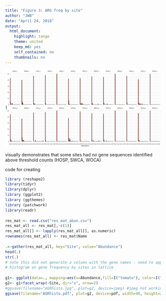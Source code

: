 ```yaml
---
title: "Figure 3: ARG freq by site"
author: "JWB"
date: "April 24, 2018"
output: 
  html_document:
    highlight: tango
    theme: united
    keep_md: yes
    self_contained: no
    thumbnails: no
---
```

![Figure 3: ARG frequency by Site - created using ggplot2 after structuring the data using the gather function of tidyr](AGRhisto.jpg)

visually demonstrates that some sites had no gene sequences identified above threshold counts (HOSP, SWCA, WOCA)

code for creating

```r
library (reshape2)
library(tidyr)
library(dplyr)
library (ggplot2)
library (ggthemes)
library (patchwork)
library(readr)

res_mat <- read.csv("res_mat_abun.csv")
res_mat_all <- res_mat[,-c(1)]
res_mat_all[] <- lapply(res_mat_all[], as.numeric)
rownames(res_mat_all) <- res_mat$Name

.<-gather(res_mat_all, key="Site", value="Abundance")
head(.)
str(.)
# note this did not generate a column with the gene names - need to append this code perhaps eventually, but this is really not important to see the distribution on the frequency of gene counts by site
# histogram on gene frequency by sites in lattice 

g1<- ggplot(data=., mapping=aes(x=Abundance,fill=I("tomato"), color=I("black"))) + geom_histogram()+ theme_minimal()
g2<- g1+facet_wrap(~Site, dir="v", nrow=2)
#ggsave(filename="AGRhisto.jpg", plot=g2, device=jpeg) #jpeg not working
ggsave(filename="AGRhisto.pdf", plot=g2, device=pdf, width=40, height=20, units="cm", dpi=300) #posted to project web page
```
